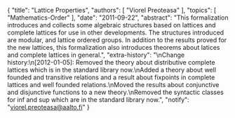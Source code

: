 {
    "title": "Lattice Properties",
    "authors": [
        "Viorel Preoteasa"
    ],
    "topics": [
        "Mathematics-Order"
    ],
    "date": "2011-09-22",
    "abstract": "This formalization introduces and collects some algebraic structures based on lattices and complete lattices for use in other developments. The structures introduced are modular, and lattice ordered groups. In addition to the results proved for the new lattices, this formalization also introduces theorems about latices and complete lattices in general.",
    "extra-history": "\nChange history:\n[2012-01-05]: Removed the theory about distributive complete lattices which is in the standard library now.\nAdded a theory about well founded and transitive relations and a result about fixpoints in complete lattices and well founded relations.\nMoved the results about conjunctive and disjunctive functions to a new theory.\nRemoved the syntactic classes for inf and sup which are in the standard library now.",
    "notify": "viorel.preoteasa@aalto.fi"
}
